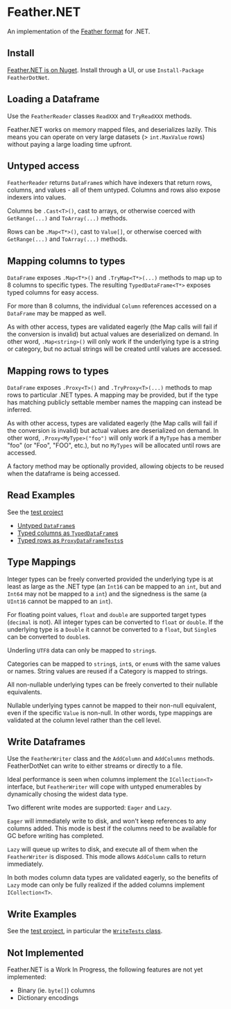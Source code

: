 ﻿# Feather.NET

An implementation of the [Feather format](https://github.com/wesm/feather) for .NET.

## Install

[Feather.NET is on Nuget](https://www.nuget.org/packages/FeatherDotNet).  Install through a UI, or use `Install-Package FeatherDotNet`.

## Loading a Dataframe

Use the `FeatherReader` classes `ReadXXX` and `TryReadXXX` methods.

Feather.NET works on memory mapped files, and deserializes lazily.  This means you can operate on very
large datasets (> `int.MaxValue` rows) without paying a large loading time upfront.

## Untyped access

`FeatherReader` returns `DataFrame`s which have indexers that return rows, columns, and values - all of them untyped.
Columns and rows also expose indexers into values.


Columns be `.Cast<T>()`, cast to arrays, or otherwise coerced with `GetRange(...)` and `ToArray(...)` methods.

Rows can be `.Map<T*>()`, cast to `Value[]`, or otherwise coerced with `GetRange(...)` and `ToArray(...)` methods.

## Mapping columns to types

`DataFrame` exposes `.Map<T*>()` and `.TryMap<T*>(...)` methods to map up to 8 columns to specific types.  The resulting `TypedDataFrame<T*>` 
exposes typed columns for easy access.

For more than 8 columns, the individual `Column` references accessed on a `DataFrame` may be mapped as well.

As with other access, types are validated eagerly (the Map calls will fail if the conversion is invalid) but actual values are deserialized
on demand.  In other word, `.Map<string>()` will only work if the underlying type is a string or category, but no actual strings will be created
until values are accessed.

## Mapping rows to types

`DataFrame` exposes `.Proxy<T>()` and `.TryProxy<T>(...)` methods to map rows to particular .NET types.  A mapping may be provided, but if the type
has matching publicly settable member names the mapping can instead be inferred.

As with other access, types are validated eagerly (the Map calls will fail if the conversion is invalid) but actual values are deserialized
on demand.  In other word, `.Proxy<MyType>("foo")` will only work if a `MyType` has a member "foo" (or "Foo", "FOO", etc.), but no `MyTypes` will
be allocated until rows are accessed.

A factory method may be optionally provided, allowing objects to be reused when the dataframe is being accessed.

## Read Examples

See the [test project](https://github.com/kevin-montrose/FeatherDotNet/FeatherDotNet.Tests)

 - [Untyped `DataFrame`s](https://github.com/kevin-montrose/FeatherDotNet/blob/master/FeatherDotNet.Tests/DataFrameTests.cs)
 - [Typed columns as `TypedDataFrame`s](https://github.com/kevin-montrose/FeatherDotNet/blob/master/FeatherDotNet.Tests/TypedDataFrameTests.cs)
 - [Typed rows as `ProxyDataFrameTests`s](https://github.com/kevin-montrose/FeatherDotNet/blob/master/FeatherDotNet.Tests/ProxyDataFrameTests.cs)

## Type Mappings

Integer types can be freely converted provided the underlying type is at least as large as the .NET type (an `Int16` can be mapped to an `int`,
but and `Int64` may not be mapped to a `int`) and the signedness is the same (a `UInt16` cannot be mapped to an `int`).

For floating point values, `float` and `double` are supported target types (`decimal` is not).  All integer types can be converted to `float` or `double`.
If the underlying type is a `Double` it cannot be converted to a `float`, but `Single`s can be converted to `double`s.

Underling `UTF8` data can only be mapped to `string`s.

Categories can be mapped to `string`s, `int`s, or `enum`s with the same values or names.  String values are reused if a Category is mapped to strings.

All non-nullable underlying types can be freely converted to their nullable equivalents.

Nullable underlying types cannot be mapped to their non-null equivalent, even if the specific `Value` is non-null.  In other words, type mappings are validated
at the column level rather than the cell level.

## Write Dataframes

Use the `FeatherWriter` class and the `AddColumn` and `AddColumns` methods.  FeatherDotNet can write to either streams or directly to a file.

Ideal performance is seen when columns implement the `ICollection<T>` interface, but `FeatherWriter` will cope with untyped enumerables by dynamically
chosing the widest data type.

Two different write modes are supported: `Eager` and `Lazy`.

`Eager` will immediately write to disk, and won't keep references to any columns added.  This mode is best if the columns need to be available for GC
before writing has completed.

`Lazy` will queue up writes to disk, and execute all of them when the `FeatherWriter` is disposed.  This mode allows `AddColumn` calls to return immediately.

In both modes column data types are validated eagerly, so the benefits of `Lazy` mode can only be fully realized if the added columns implement `ICollection<T>`.

## Write Examples

See the [test project](https://github.com/kevin-montrose/FeatherDotNet/FeatherDotNet.Tests), in particular the [`WriteTests` class](https://github.com/kevin-montrose/FeatherDotNet/blob/master/FeatherDotNet.Tests/WriteTests.cs).

## Not Implemented

Feather.NET is a Work In Progress, the following features are not yet implemented:

 - Binary (ie. `byte[]`) columns
 - Dictionary encodings